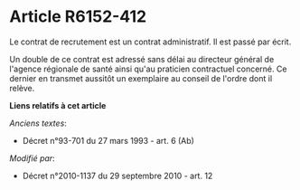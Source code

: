 # Article R6152-412

Le contrat de recrutement est un contrat administratif. Il est passé par écrit.

Un double de ce contrat est adressé sans délai au directeur général de l'agence régionale de santé ainsi qu'au praticien
contractuel concerné. Ce dernier en transmet aussitôt un exemplaire au conseil de l'ordre dont il relève.

**Liens relatifs à cet article**

_Anciens textes_:

  - Décret n°93-701 du 27 mars 1993 - art. 6 (Ab)

_Modifié par_:

  - Décret n°2010-1137 du 29 septembre 2010 - art. 12
